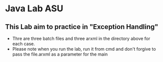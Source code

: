 # Java Lab ASU
## This Lab aim to practice in "Exception Handling" 
- Thre are three batch files and three arxml in the directory above for each case.
- Please note when you run the lab, run it from cmd and don't forgive to pass the file.arxml as a parameter for the main 
